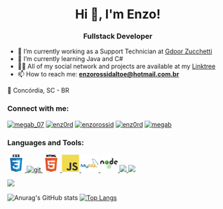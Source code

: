 <h1 align="center">Hi 👋, I'm Enzo!</h1>
<h3 align="center">Fullstack Developer</h3>


- 💼 I’m currently working as a Support Technician at <a href="https://www.gdoor.com.br" target="_blank">Gdoor Zucchetti</a>
- 🌱 I’m currently learning Java and C#
- 👨‍💻 All of my social network and projects are available at my <a href="https://linktr.ee/megab_07" target="_blank">Linktree</a>
- 📫 How to reach me: **enzorossidaltoe@hotmail.com.br**

📍 Concórdia, SC - BR

<h3>Connect with me:</h3>
<p>
<a href="https://twitter.com/megab_07" target="blank"><img align="center" src="https://raw.githubusercontent.com/rahuldkjain/github-profile-readme-generator/master/src/images/icons/Social/twitter.svg" alt="megab_07" height="30" width="40" /></a>
<a href="https://linkedin.com/in/enz0rd" target="blank"><img align="center" src="https://raw.githubusercontent.com/rahuldkjain/github-profile-readme-generator/master/src/images/icons/Social/linked-in-alt.svg" alt="enz0rd" height="30" width="40" /></a>
<a href="https://fb.com/enzorossid" target="blank"><img align="center" src="https://raw.githubusercontent.com/rahuldkjain/github-profile-readme-generator/master/src/images/icons/Social/facebook.svg" alt="enzorossid" height="30" width="40" /></a>
<a href="https://instagram.com/enz0rd" target="blank"><img align="center" src="https://raw.githubusercontent.com/rahuldkjain/github-profile-readme-generator/master/src/images/icons/Social/instagram.svg" alt="enz0rd" height="30" width="40" /></a>
<a href="https://www.youtube.com/c/megab" target="blank"><img align="center" src="https://raw.githubusercontent.com/rahuldkjain/github-profile-readme-generator/master/src/images/icons/Social/youtube.svg" alt="megab" height="30" width="40" /></a>
</p>

<h3>Languages and Tools:</h3>
<p> <a href="https://www.w3schools.com/css/" target="_blank" rel="noreferrer"> <img src="https://raw.githubusercontent.com/devicons/devicon/master/icons/css3/css3-original-wordmark.svg" alt="css3" width="40" height="40"/> </a> <a href="https://git-scm.com/" target="_blank" rel="noreferrer"> <img src="https://www.vectorlogo.zone/logos/git-scm/git-scm-icon.svg" alt="git" width="40" height="40"/> </a> <a href="https://www.w3.org/html/" target="_blank" rel="noreferrer"> <img src="https://raw.githubusercontent.com/devicons/devicon/master/icons/html5/html5-original-wordmark.svg" alt="html5" width="40" height="40"/> </a> </a> <a href="https://developer.mozilla.org/en-US/docs/Web/JavaScript" target="_blank" rel="noreferrer"> <img src="https://raw.githubusercontent.com/devicons/devicon/master/icons/javascript/javascript-original.svg" alt="javascript" width="40" height="40"/> </a> <a href="https://www.mysql.com/" target="_blank" rel="noreferrer"> <img src="https://raw.githubusercontent.com/devicons/devicon/master/icons/mysql/mysql-original-wordmark.svg" alt="mysql" width="40" height="40"/> </a> <a href="https://nodejs.org" target="_blank" rel="noreferrer"> <img src="https://raw.githubusercontent.com/devicons/devicon/master/icons/nodejs/nodejs-original-wordmark.svg" alt="nodejs" width="40" height="40"/> </a> <a href= "https://java.com/" > <img width ='32px' src ='https://raw.githubusercontent.com/rahulbanerjee26/githubAboutMeGenerator/main/icons/java.svg'> </a> <a href= "https://dotnet.microsoft.com/languages/csharp" > <img width ='32px' src ='https://raw.githubusercontent.com/rahulbanerjee26/githubAboutMeGenerator/main/icons/csharp.svg'> </a></p><a href= "https://python.org/" > <img width ='32px' src ='https://raw.githubusercontent.com/rahulbanerjee26/githubAboutMeGenerator/main/icons/python.svg'> </a></p>

![Anurag's GitHub stats](https://github-readme-stats.vercel.app/api?username=enz0rd&theme=synthwave&show_icons=true) [![Top Langs](https://github-readme-stats.vercel.app/api/top-langs/?username=enz0rd&layout=compact&theme=synthwave)](https://github.com/enz0rd)
